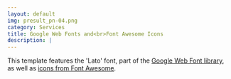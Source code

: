 ```yaml
---
layout: default
img: presult_pn-04.png
category: Services
title: Google Web Fonts and<br>Font Awesome Icons
description: |
---
```

This template features the 'Lato' font, part of the [Google Web Font library](http://www.google.com/fonts), as well as [icons from Font Awesome](http://fontawesome.io).